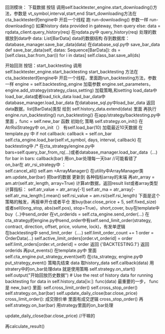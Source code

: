 回测模块：
下载数据 按钮   调用self.backtester_engine.start_downloading()方法，参数是 vt_symbol,interval,start,end
Start_downloading方法在cta_backtester的engine中   开启一个线程 跑 run-downloading() 参数一样
run-downloading() 如果history data provided in gateway, then query
else:     data = rqdata_client.query_history(req)
在rqdata.py中 query_history(req)  处理的数据放到data中
 data: List[BarData]  data的数据结构
 存到数据库： database_manager.save_bar_data(data) 
 在database_sql.py中  save_bar_data
  def save_bar_data(self, datas: Sequence[BarData]):
        ds = [self.class_bar.from_bar(i) for i in datas]
        self.class_bar.save_all(ds)    
        
 开始回测  按钮：start_backtesting  调用 self.backtester_engine.start_backtesting
 start_backtesting 方法在cta_backtester的engine中 
 开启一个线程，里面跑run_backtesting方法，参数一样
   engine = self.backtesting_engine
   加载参数 engine.set_parameters，
   engine.add_strategy(strategy_class,setting) 加载策略,和setting
   load_data中 load_bar_data或者load_tick_data
   load_bar_data中database_manager.load_bar_data
   在database_sql.py中load_bar_data
   返回data数据，list[BarData]类型
   给到 self.history_data.extend(data) 里面
   再执行engine.run_backtesting()
   run_backtesting() 在app/strategy/backtesting.py中
   里面 ，func = self.new_bar    函数
   初始化 策略 self.strategy.on_init()
   在AtrRsiStrategy中 on_init（）
   有self.load_bar(10) 加载最近10天数据 在template.py 中
           if not callback:
            callback = self.on_bar
       self.cta_engine.load_bar(self.vt_symbol, days, interval, callback)
      在backtesting中
  /*  在cta_strategy/engine.py中 
    bars=self.query_bar_from_rq(...)或者database_manager.load_bar_data（...)
     for bar in bars:
        callback(bar)
     用on_bar处理每一天bar   //可能看错了   
     on_bar在 atr_rsi_strategy中
     ：  
     self.cancel_all()
     self.am =ArrayManager()  在utility中ArrayManager类 
        am.update_bar(bar)
        把bar的数据 更新到 各种指标array的末端
        再atr_array = am.atr(self.atr_length, array=True)
        计算atr数据，返回result  list或者array类型
      计算指标：  self.atr_value = atr_array[-1]
        self.atr_ma = atr_array[-self.atr_ma_length:].mean()
        self.rsi_value = am.rsi(self.rsi_length)
        下面是这个策略的触发，再报单开仓或者平仓
        发buy(bar.close_price + 5, self.fixed_size) 或者sell(long_stop, abs(self.pos), stop=True)，short,cover,
        buy在template中  buy（..)中send_order  在vt_orderids = self.cta_engine.send_order(...)
         在cta_strategy的engine.py中send_order中有self.send_limit_order(strategy, contract, direction, offset, price, volume, lock)，有发单逻辑    
         在backtesting中 send_limit_order（....)
         self.limit_order_count += 1
         order = OrderData(...)
         self.active_limit_orders[order.vt_orderid] = order
        self.limit_orders[order.vt_orderid] = order
        返回 {'BACKTESTING.1'}
     返回orderids 
    再put_events()  在template.py中
    里面self.cta_engine.put_strategy_event(self)
    在cta_strategy, engine.py中
    put_strategy_event()
    策略先结束
    data 取history_data
    self.callback(data)  用stratery中的on_bar处理data   就是使用策略
    self.strategy.on_start()
   self.output("开始回放历史数据")
        # Use the rest of history data for running backtesting
        for data in self.history_data[ix:]:
            func(data)
  最重要的一步，
  func是 new_bar() 
  里面:
  self.cross_limit_order()
  self.cross_stop_order()
  self.strategy.on_bar(bar)
  self.update_daily_close(bar.close_price)
  cross_limit_order():
  成交限价单 里面有成交逻辑
  cross_stop_order()
  再
  self.strategy.on_bar(bar)  用strategy里面的on_bar处理
  
  update_daily_close(bar.close_price)    //干嘛的
  
  再calculate_result()
        

